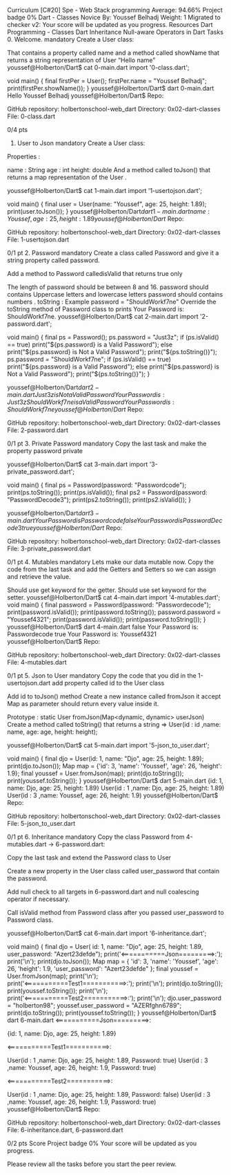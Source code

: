 
Curriculum
[C#20] Spe - Web Stack programming
Average: 94.66%
 Project badge
0%
Dart - Classes
 Novice
 By: Youssef Belhadj
 Weight: 1
 Migrated to checker v2: 
 Your score will be updated as you progress.
Resources
Dart Programming - Classes
Dart Inheritance
Null-aware Operators in Dart
Tasks
0. Welcome.
mandatory
Create a User class:

That contains a property called name
and a method called showName that returns a string representation of User “Hello name”
youssef@Holberton/Dart$ cat 0-main.dart
import '0-class.dart';

void main() {
  final firstPer = User();
  firstPer.name = "Youssef Belhadj";
  print(firstPer.showName());
}
youssef@Holberton/Dart$ dart  0-main.dart
Hello Youssef Belhadj
youssef@Holberton/Dart$
Repo:

GitHub repository: holbertonschool-web_dart
Directory: 0x02-dart-classes
File: 0-class.dart
 
0/4 pts
1. User to Json
mandatory
Create a User class:

Properties :

name : String
age : int
height: double
And a method called toJson() that returns a map representation of the User .

youssef@Holberton/Dart$ cat 1-main.dart
import '1-usertojson.dart';

void main() {
  final user = User(name: "Youssef", age: 25, height: 1.89);
  print(user.toJson());
}
youssef@Holberton/Dart$dart 1-main.dart
{name: Youssef, age: 25, height: 1.89}
youssef@Holberton/Dart$
Repo:

GitHub repository: holbertonschool-web_dart
Directory: 0x02-dart-classes
File: 1-usertojson.dart
 
0/1 pt
2. Password
mandatory
Create a class called Password and give it a string property called password.

Add a method to Password calledisValid that returns true only

The length of password should be between 8 and 16.
password should contains Uppercase letters and lowercase letters
password should contains numbers .
toString :
Example password = "ShouldWorkf7ne"
Override the toString method of Password class to prints Your Password is: ShouldWorkf7ne.
youssef@Holberton/Dart$ cat 2-main.dart
import '2-password.dart';

void main() {
  final ps = Password();
  ps.password = "Just3z";
  if (ps.isValid() == true)
    print("${ps.password} is a Valid Password");
  else
    print("${ps.password} is Not a Valid Password");
  print("${ps.toString()}");
  ps.password = "ShouldWorkf7ne";
  if (ps.isValid() == true)
    print("${ps.password} is a Valid Password");
  else
    print("${ps.password} is Not a Valid Password");
  print("${ps.toString()}");
}

youssef@Holberton/Dart$dart 2-main.dart
Just3z is Not a Valid Password
Your Password is: Just3z
ShouldWorkf7ne is a Valid Password
Your Password is: ShouldWorkf7ne
youssef@Holberton/Dart$
Repo:

GitHub repository: holbertonschool-web_dart
Directory: 0x02-dart-classes
File: 2-password.dart
 
0/1 pt
3. Private Password
mandatory
Copy the last task and make the property password private

youssef@Holberton/Dart$ cat 3-main.dart
import '3-private_password.dart';

void main() {
  final ps = Password(password: "Passwordcode");
  print(ps.toString());
  print(ps.isValid());
  final ps2 = Password(password: "PasswordDecode3");
  print(ps2.toString());
  print(ps2.isValid());
}

youssef@Holberton/Dart$dart 3-main.dart
Your Password is Passwordcode
false
Your Password is PasswordDecode3
true
youssef@Holberton/Dart$
Repo:

GitHub repository: holbertonschool-web_dart
Directory: 0x02-dart-classes
File: 3-private_password.dart
 
0/1 pt
4. Mutables
mandatory
Lets make our data mutable now. Copy the code from the last task and add the Getters and Setters so we can assign and retrieve the value.

Should use get keyword for the getter.
Should use set keyword for the setter.
youssef@Holberton/Dart$ cat 4-main.dart
import '4-mutables.dart';
void main() {
  final password = Password(password: "Passwordecode");
  print(password.isValid());
  print(password.toString());
  password.password = "Youssef4321";
  print(password.isValid());
  print(password.toString());
}
youssef@Holberton/Dart$ dart 4-main.dart
false
Your Password is: Passwordecode
true
Your Password is: Youssef4321
youssef@Holberton/Dart$
Repo:

GitHub repository: holbertonschool-web_dart
Directory: 0x02-dart-classes
File: 4-mutables.dart
 
0/1 pt
5. Json to User
mandatory
Copy the code that you did in the 1-usertojson.dart add property called id to the User class

Add id to toJson() method
Create a new instance called fromJson it accept Map as parameter should return every value inside it.

Prototype :
static User fromJson(Map<dynamic, dynamic> userJson)
Create a method called toString() that returns a string => User(id : id ,name: name, age: age, height: height);

youssef@Holberton/Dart$ cat 5-main.dart
import '5-json_to_user.dart';

void main() {
  final djo = User(id: 1, name: "Djo", age: 25, height: 1.89);
    print(djo.toJson());
  Map map = {'id': 3, 'name': 'Youssef', 'age': 26, 'height': 1.9};
  final youssef = User.fromJson(map);
  print(djo.toString());
  print(youssef.toString());
}
youssef@Holberton/Dart$ dart 5-main.dart 
{id: 1, name: Djo, age: 25, height: 1.89}
User(id : 1 ,name: Djo,  age: 25, height: 1.89)
User(id : 3 ,name: Youssef,  age: 26, height: 1.9)
youssef@Holberton/Dart$
Repo:

GitHub repository: holbertonschool-web_dart
Directory: 0x02-dart-classes
File: 5-json_to_user.dart
 
0/1 pt
6. Inheritance
mandatory
Copy the class Password from 4-mutables.dart -> 6-password.dart:

Copy the last task and extend the Password class to User

Create a new property in the User class called user_password that contain the password.

Add null check to all targets in 6-password.dart and null coalescing operator if necessary.

Call isValid method from Password class after you passed user_password to Password class.

youssef@Holberton/Dart$ cat 6-main.dart
import '6-inheritance.dart';

void main() {
  final djo = User(
      id: 1, name: "Djo", age: 25, height: 1.89, user_password: "Azert23defde");
  print('<===========Json=========>:');
  print('\n');
  print(djo.toJson());
  Map map = {
    'id': 3,
    'name': 'Youssef',
    'age': 26,
    'height': 1.9,
    'user_password': "Azert23defde"
  };
  final youssef = User.fromJson(map);
  print('\n');
  print('<===========Test1===========>:');
  print('\n');
  print(djo.toString());
  print(youssef.toString());
  print('\n');
  print('<===========Test2===========>:');
  print('\n');
  djo.user_password = "holberton98";
  youssef.user_password = "AZERfghn6789";
  print(djo.toString());
  print(youssef.toString());
}
youssef@Holberton/Dart$ dart 6-main.dart
<===========Json=========>:


{id: 1, name: Djo, age: 25, height: 1.89}


<===========Test1===========>:


User(id : 1 ,name: Djo, age: 25, height: 1.89, Password: true)
User(id : 3 ,name: Youssef, age: 26, height: 1.9, Password: true)


<===========Test2===========>:


User(id : 1 ,name: Djo, age: 25, height: 1.89, Password: false)
User(id : 3 ,name: Youssef, age: 26, height: 1.9, Password: true)
youssef@Holberton/Dart$
Repo:

GitHub repository: holbertonschool-web_dart
Directory: 0x02-dart-classes
File: 6-inheritance.dart, 6-password.dart
 
0/2 pts
Score
Project badge
0%
Your score will be updated as you progress.

Please review all the tasks before you start the peer review.

